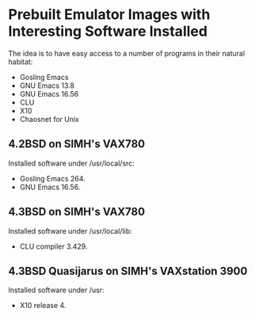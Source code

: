 # Prebuilt Emulator Images with Interesting Software Installed

The idea is to have easy access to a number of programs in their
natural habitat:

- Gosling Emacs
- GNU Emacs 13.8
- GNU Emacs 16.56
- CLU
- X10
- Chaosnet for Unix

## 4.2BSD on SIMH's VAX780

Installed software under /usr/local/src:

- Gosling Emacs 264.
- GNU Emacs 16.56.

## 4.3BSD on SIMH's VAX780

Installed software under /usr/local/lib:

- CLU compiler 3.429.

## 4.3BSD Quasijarus on SIMH's VAXstation 3900

Installed software under /usr:

- X10 release 4.
